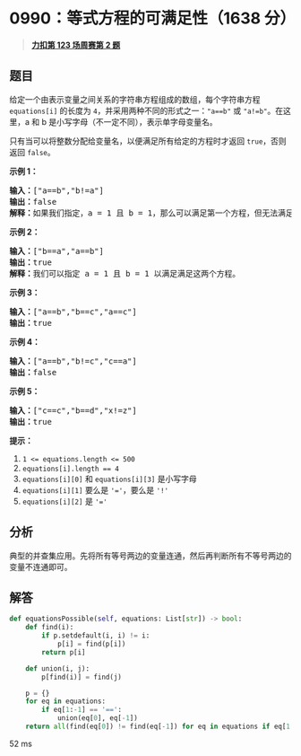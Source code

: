 # 0990：等式方程的可满足性（1638 分）


> <u>**[力扣第 123 场周赛第 2 题](https://leetcode.cn/problems/satisfiability-of-equality-equations/)**</u>

## 题目

<p>给定一个由表示变量之间关系的字符串方程组成的数组，每个字符串方程 <code>equations[i]</code> 的长度为 <code>4</code>，并采用两种不同的形式之一：<code>&quot;a==b&quot;</code> 或 <code>&quot;a!=b&quot;</code>。在这里，a 和 b 是小写字母（不一定不同），表示单字母变量名。</p>

<p>只有当可以将整数分配给变量名，以便满足所有给定的方程时才返回 <code>true</code>，否则返回 <code>false</code>。 </p>



<ol>
</ol>

<p><strong>示例 1：</strong></p>

<pre><strong>输入：</strong>[&quot;a==b&quot;,&quot;b!=a&quot;]
<strong>输出：</strong>false
<strong>解释：</strong>如果我们指定，a = 1 且 b = 1，那么可以满足第一个方程，但无法满足第二个方程。没有办法分配变量同时满足这两个方程。
</pre>

<p><strong>示例 2：</strong></p>

<pre><strong>输入：</strong>[&quot;b==a&quot;,&quot;a==b&quot;]
<strong>输出：</strong>true
<strong>解释：</strong>我们可以指定 a = 1 且 b = 1 以满足满足这两个方程。
</pre>

<p><strong>示例 3：</strong></p>

<pre><strong>输入：</strong>[&quot;a==b&quot;,&quot;b==c&quot;,&quot;a==c&quot;]
<strong>输出：</strong>true
</pre>

<p><strong>示例 4：</strong></p>

<pre><strong>输入：</strong>[&quot;a==b&quot;,&quot;b!=c&quot;,&quot;c==a&quot;]
<strong>输出：</strong>false
</pre>

<p><strong>示例 5：</strong></p>

<pre><strong>输入：</strong>[&quot;c==c&quot;,&quot;b==d&quot;,&quot;x!=z&quot;]
<strong>输出：</strong>true
</pre>



<p><strong>提示：</strong></p>

<ol>
<li><code>1 &lt;= equations.length &lt;= 500</code></li>
<li><code>equations[i].length == 4</code></li>
<li><code>equations[i][0]</code> 和 <code>equations[i][3]</code> 是小写字母</li>
<li><code>equations[i][1]</code> 要么是 <code>&#39;=&#39;</code>，要么是 <code>&#39;!&#39;</code></li>
<li><code>equations[i][2]</code> 是 <code>&#39;=&#39;</code></li>
</ol>




## 分析

典型的并查集应用。先将所有等号两边的变量连通，然后再判断所有不等号两边的变量不连通即可。

## 解答

```python
def equationsPossible(self, equations: List[str]) -> bool:
    def find(i):
        if p.setdefault(i, i) != i:
            p[i] = find(p[i])
        return p[i]

    def union(i, j):
        p[find(i)] = find(j)

    p = {}
    for eq in equations:
        if eq[1:-1] == '==':
            union(eq[0], eq[-1])
    return all(find(eq[0]) != find(eq[-1]) for eq in equations if eq[1:-1]== '!=')
```
52 ms
